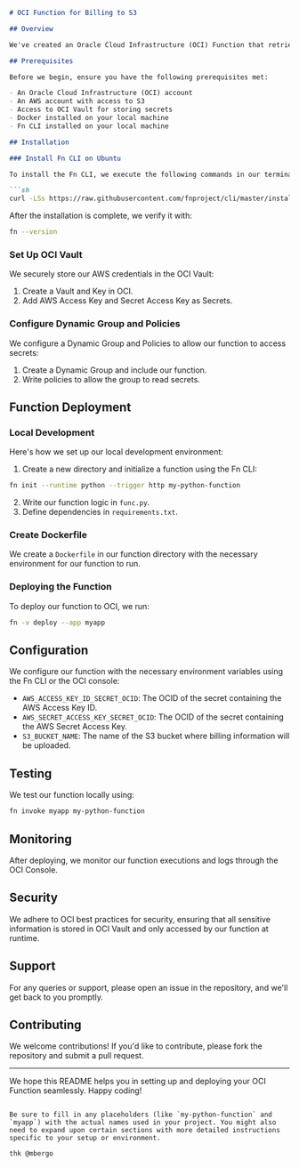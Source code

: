 
```markdown
# OCI Function for Billing to S3

## Overview

We've created an Oracle Cloud Infrastructure (OCI) Function that retrieves billing information from an OCI account and uploads it to an AWS S3 bucket. This document guides you through the installation of the Fn CLI, setting up your local development environment, deploying the function to OCI, and configuring your function with the necessary credentials.

## Prerequisites

Before we begin, ensure you have the following prerequisites met:

- An Oracle Cloud Infrastructure (OCI) account
- An AWS account with access to S3
- Access to OCI Vault for storing secrets
- Docker installed on your local machine
- Fn CLI installed on your local machine

## Installation

### Install Fn CLI on Ubuntu

To install the Fn CLI, we execute the following commands in our terminal:

```sh
curl -LSs https://raw.githubusercontent.com/fnproject/cli/master/install | sh

```


After the installation is complete, we verify it with:

```sh
fn --version
```

### Set Up OCI Vault

We securely store our AWS credentials in the OCI Vault:

1. Create a Vault and Key in OCI.
2. Add AWS Access Key and Secret Access Key as Secrets.

### Configure Dynamic Group and Policies

We configure a Dynamic Group and Policies to allow our function to access secrets:

1. Create a Dynamic Group and include our function.
2. Write policies to allow the group to read secrets.

## Function Deployment

### Local Development

Here's how we set up our local development environment:

1. Create a new directory and initialize a function using the Fn CLI:

```sh
fn init --runtime python --trigger http my-python-function
```

2. Write our function logic in `func.py`.
3. Define dependencies in `requirements.txt`.

### Create Dockerfile

We create a `Dockerfile` in our function directory with the necessary environment for our function to run.

### Deploying the Function

To deploy our function to OCI, we run:

```sh
fn -v deploy --app myapp
```

## Configuration

We configure our function with the necessary environment variables using the Fn CLI or the OCI console:

- `AWS_ACCESS_KEY_ID_SECRET_OCID`: The OCID of the secret containing the AWS Access Key ID.
- `AWS_SECRET_ACCESS_KEY_SECRET_OCID`: The OCID of the secret containing the AWS Secret Access Key.
- `S3_BUCKET_NAME`: The name of the S3 bucket where billing information will be uploaded.

## Testing

We test our function locally using:

```sh
fn invoke myapp my-python-function
```

## Monitoring

After deploying, we monitor our function executions and logs through the OCI Console.

## Security

We adhere to OCI best practices for security, ensuring that all sensitive information is stored in OCI Vault and only accessed by our function at runtime.

## Support

For any queries or support, please open an issue in the repository, and we'll get back to you promptly.

## Contributing

We welcome contributions! If you'd like to contribute, please fork the repository and submit a pull request.

---

We hope this README helps you in setting up and deploying your OCI Function seamlessly. Happy coding!
```

Be sure to fill in any placeholders (like `my-python-function` and `myapp`) with the actual names used in your project. You might also need to expand upon certain sections with more detailed instructions specific to your setup or environment.

thk @mbergo